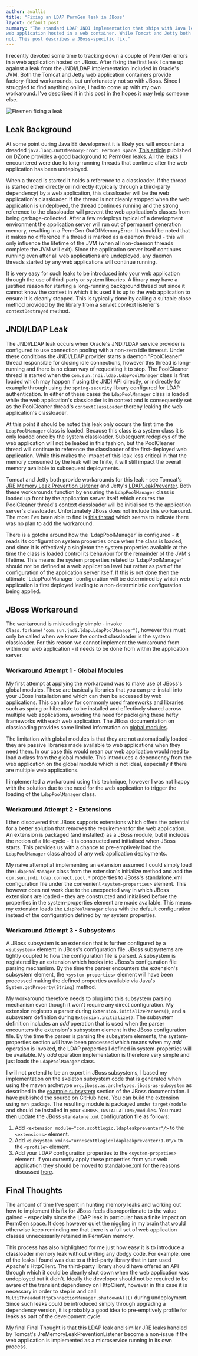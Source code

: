 ```yaml
---
author: awallis
title: "Fixing an LDAP PermGen leak in JBoss"
layout: default_post
summary: "The standard LDAP JNDI implementation that ships with Java leaks a classloader reference when used from a 
web application hosted in a web container. While Tomcat and Jetty both include factory-fitted workarounds, JBoss  does 
not. This post describes a JBoss-specific fix."
---
```

I recently devoted some time to tracking down a couple of PermGen errors in a web application hosted on JBoss. After 
fixing the first leak I came up against a leak from the JNDI/LDAP implementation included in Oracle's JVM. Both the 
Tomcat and Jetty web application containers provide factory-fitted workarounds, but unfortunately not so with JBoss. 
Since I struggled to find anything online, I had to come up with my own workaround. I've described it in this post in 
the hopes it may help someone else.

<img src='{{ site.github.url }}/awallis/assets/fixing_permgen_leak.jpg' title="Fixing Leaks" alt="Firemen fixing a leak" />

## Leak Background

At some point during Java EE development it is likely you will encounter a dreaded 
`java.lang.OutOfMemoryError: PermGen space`. [This article](http://java.dzone.com/articles/what-permgen-leak 
"What is a PermGen Leak?") published on DZone provides a good background to PermGen leaks. All the leaks I encountered 
were due to long-running threads that continue after the web application has been undeployed.

When a thread is started it holds a reference to a classloader. If the thread is started either directly or indirectly
(typically through a third-party dependency) by a web application, this classloader will be the web application's 
classloader. If the thread is not cleanly stopped when the web application is undeployed, the thread continues running
and the strong reference to the classloader will prevent the web application's classes from being garbage-collected.
After a few redeploys typical of a development environment the application server will run out of permanent generation
memory, resulting in a PermGen OutOfMemoryError. It should be noted that it makes no difference if a thread is marked
as a daemon thread - this will only influence the lifetime of the JVM (when all non-daemon threads complete the JVM
will exit). Since the application server itself continues running even after all web applications are undeployed, any
daemon threads started by any web applications will continue running.

It is very easy for such leaks to be introduced into your web application through the use of third-party or system 
libraries. A library may have a justified reason for starting a long-running background thread but since it cannot know 
the context in which it is used it is up to the web application to ensure it is cleanly stopped. This is typically done 
by calling a suitable close method provided by the library from a servlet context listener's `contextDestroyed` method.

## JNDI/LDAP Leak

The JNDI/LDAP leak occurs when Oracle's JNDI/LDAP service provider is configured to use connection pooling with a 
non-zero idle timeout. Under these conditions the JNDI/LDAP provider starts a daemon "PoolCleaner" thread responsible 
for closing idle connections, however this thread is long-running and there is no clean way of requesting it to stop.
The PoolCleaner thread is started when the `com.sun.jndi.ldap.LdapPoolManager` class is first loaded which may happen
if using the JNDI API directly, or indirectly for example through using the `spring-security` library configured for 
LDAP authentication. In either of these cases the `LdapPoolManager` class is loaded while the web application's 
classloader is in context and is consequently set as the PoolCleaner thread's `contextClassLoader` thereby leaking the
web application's classloader.

At this point it should be noted this leak only occurs the first time the `LdapPoolManager` class is loaded. Because 
this class is a system class it is only loaded once by the system classloader. Subsequent redeploys of the 
web application will not be leaked in this fashion, but the PoolCleaner thread will continue to reference the 
classloader of the first-deployed web application. While this makes the impact of this leak less critical in that the
memory consumed by the leak will be finite, it will still impact the overall memory available to subsequent deployments.

Tomcat and Jetty both provide workarounds for this leak - see Tomcat's [JRE Memory Leak Prevention Listener](https://tomcat.apache.org/tomcat-7.0-doc/config/listeners.html#JRE%20Memory%20Leak%20Prevention%20Listener%20-%20org.apache.catalina.core.JreMemoryLeakPreventionListener)
and Jetty's [LDAPLeakPreventer](http://www.eclipse.org/jetty/documentation/current/preventing-memory-leaks.html). Both
these workarounds function by ensuring the `LdapPoolManager` class is loaded up front by the application server itself
which ensures the PoolCleaner thread's context classloader will be initialised to the application server's classloader.
Unfortunately JBoss does not include this workaround. The most I've been able to find is [this thread](https://developer.jboss.org/thread/164760?_sscc=t) 
which seems to indicate there was no plan to add the workaround.

<a name="gotcha"/>
There is a gotcha around how the `LdapPoolManager` is configured - it reads its configuration system properties once when
the class is loaded, and since it is effectively a singleton the system properties available at the time the class is 
loaded control its behaviour for the remainder of the JVM's lifetime. This means the system properties related to
`LdapPoolManager` should not be defined at a web application level but rather as part of the configuration of the 
application server itself. If this is not done then the ultimate `LdapPoolManager` configuration will be determined by
which web application is first deployed leading to a non-deterministic configuration being applied.

## JBoss Workaround

The workaround is misleadingly simple - invoke `Class.forName("com.sun.jndi.ldap.LdapPoolManager")`, however this must
only be called when we know the context classloader is the system classloader. For this reason we cannot implement the
workaround from within our web application - it needs to be done from within the application server.

### Workaround Attempt 1 - Global Modules

My first attempt at applying the workaround was to make use of JBoss's global modules. These are basically libraries 
that you can pre-install into your JBoss installation and which can then be accessed by web applications. This can allow 
for commonly used frameworks and libraries such as spring or hibernate to be installed and effectively shared across 
multiple web applications, avoiding the need for packaging these hefty frameworks with each web application. 
The JBoss documentation on classloading provides some limited information on 
[global modules](https://docs.jboss.org/author/display/AS71/Class+Loading+in+AS7#ClassLoadinginAS7-GlobalModules "Global Modules").

The limitation with global modules is that they are not automatically loaded - they are passive libraries made available
to web applications when they need them. In our case this would mean our web application would need to load a class from
the global module. This introduces a dependency from the web application on the global module which is not ideal, 
especially if there are multiple web applications. 

I implemented a workaround using this technique, however I was not happy with the solution due to the need for the 
web application to trigger the loading of the `LdapPoolManager` class.

### Workaround Attempt 2 - Extensions

I then discovered that JBoss supports extensions which offers the potential for a better solution that removes the 
requirement for the web application. An extension is packaged (and installed) as a JBoss module, but it includes the 
notion of a life-cycle - it is constructed and initialised when JBoss starts. This provides us with a chance to 
pre-emptively load the `LdapPoolManager` class ahead of any web application deployments.

My naive attempt at implementing an extension assumed I could simply load the `LdapPoolManager` class from the
extension's initialize method and add the `com.sun.jndi.ldap.connect.pool.*` properties to JBoss's standalone.xml
configuration file under the convenient `<system-properties>` element. This however does not work due to the unexpected 
way in which JBoss extensions are loaded - they are constructed and initialised before the properties in the 
system-properties element are made available. This means my extension loads the `LdapPoolManager` class with the 
default configuration instead of the configuration defined by my system properties.

### Workaround Attempt 3 - Subsystems

A JBoss subsystem is an extension that is further configured by a `<subsystem>` element in JBoss's configuration file.
JBoss subsystems are tightly coupled to how the configuration file is parsed. A subsystem is registered by an extension
which hooks into JBoss's configuration file parsing mechanism. By the time the parser encounters the extension's 
subsystem element, the `<system-properties>` element will have been processed making the defined properties 
available via Java's `System.getProperty(String)` method.

My workaround therefore needs to plug into this subsystem parsing mechanism even though it won't require any direct
configuration. My extension registers a parser during `Extension.initializeParsers()`, and a subsystem definition
during `Extension.initialize()`. The subsystem definition includes an *add* operation that is used when the parser 
encounters the extension's subsystem element in the JBoss configuration file. By the time the parser is parsing
the subsystem elements, the system-properties section will have been processed which means when my *add* 
operation is invoked, the LDAP properties I defined in system-properties will be available. My *add* operation 
implementation is therefore very simple and just loads the `LdapPoolManager` class.

I will not pretend to be an expert in JBoss subsystems, I based my implementation on the skeleton 
subsystem code that is generated when using the maven archetype `org.jboss.as.archetypes.jboss-as-subsystem` as 
described in the [example subsystem](https://docs.jboss.org/author/display/AS71/Example+subsystem) section of the JBoss
documentation. I have published the source on GitHub [here](https://github.com/awallis-scottlogic/jboss-ldap-leak-preventer). 
You can build the extension using `mvn package`. The resulting module is packaged under `target/module` and should be 
installed in your `<JBOSS_INSTALLATION>/modules`. You must then update the JBoss `standalone.xml` configuration file as 
follows:

  1. Add `<extension module="com.scottlogic.ldapleakpreventer"/>` to the `<extensions>` element.
  1. Add `<subsystem xmlns="urn:scottlogic:ldapleakpreventer:1.0"/>` to the `<profile>` element.
  1. Add your LDAP configuration properties to the `<system-propeties>` element. If you currently apply these properties
from your web application they should be moved to standalone.xml for the reasons discussed [here](#gotcha).

## Final Thoughts

The amount of time I've spent in hunting memory leaks and working out how to implement this fix for JBoss feels 
disproportionate to the value gained - especially since the LDAP leak in particular has a finite impact on PermGen 
space. It does however quiet the niggling in my brain that would otherwise keep reminding me that there is a full set of
web application classes unnecessarily retained in PermGen memory.

This process has also highlighted for me just how easy it is to introduce a classloader memory leak without writing any
dodgy code. For example, one of the leaks I found was due to a third-party library that in turn used 
Apache's HttpClient. The third-party library should have offered an API through which it could be cleanly shut down 
when the web application was undeployed but it didn't. Ideally the developer should not be required to be aware of the
transient dependency on HttpClient, however in this case it is necessary in order to step in and call 
`MultiThreadedHttpConnectionManager.shutdownAll()` during undeployment. Since such leaks could be introduced simply
through upgrading a dependency version, it is probably a good idea to pre-emptively profile for leaks as part of the
development cycle.

My final Final Thought is that this LDAP leak and similar JRE leaks handled by Tomcat's JreMemoryLeakPreventionListener
become a non-issue if the web application is implemented as a microservice running in its own process.

